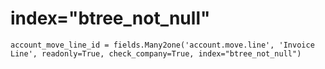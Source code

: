 index="btree_not_null"
===========================

    account_move_line_id = fields.Many2one('account.move.line', 'Invoice Line', readonly=True, check_company=True, index="btree_not_null")